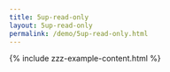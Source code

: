 ```yaml
---
title: 5up-read-only
layout: 5up-read-only
permalink: /demo/5up-read-only.html
---
```

{% include zzz-example-content.html %}
